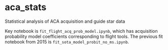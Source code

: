 aca_stats
=========

Statistical analysis of ACA acquisition and guide star data

Key notebook is `fit_flight_acq_prob_model.ipynb`, which has acquisition probability model
coefficients corresponding to flight tools.  The previous fit notebook from 2015 is
`fit_sota_model_probit_no_ms.ipynb`.
